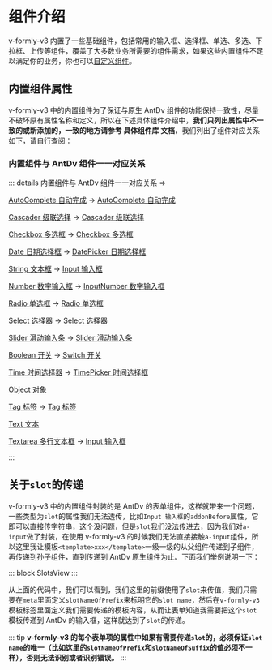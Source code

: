 # 组件介绍

v-formly-v3 内置了一些基础组件，包括常用的输入框、选择框、单选、多选、下拉框、上传等组件，覆盖了大多数业务所需要的组件需求，如果这些内置组件不足以满足你的业务，你也可以[自定义组件](/zh/components/custom-components.md)。

## 内置组件属性

v-formly-v3 中的内置组件为了保证与原生 AntDv 组件的功能保持一致性，尽量不破坏原有属性名称和定义，所以在下述具体组件介绍中，**我们只列出属性中不一致的或新添加的，一致的地方请参考 具体组件库 文档**，我们列出了组件对应关系如下，请自行查阅：

### 内置组件与 AntDv 组件一一对应关系

::: details 内置组件与 AntDv 组件一一对应关系 =>

[AutoComplete 自动完成](/zh/components/autocomplete.md) -> [AutoComplete 自动完成](https://www.antdv.com/components/auto-complete-cn/)

[Cascader 级联选择](/zh/components/cascader.md) -> [Cascader 级联选择](https://www.antdv.com/components/cascader-cn/)

[Checkbox 多选框](/zh/components/checkbox.md) -> [Checkbox 多选框](https://www.antdv.com/components/checkbox-cn/)

[Date 日期选择框](/zh/components/date.md) -> [DatePicker 日期选择框](https://www.antdv.com/components/date-picker-cn/)

[String 文本框](/zh/components/string.md) -> [Input 输入框](https://www.antdv.com/components/input-cn/)

[Number 数字输入框](/zh/components/number.md) -> [InputNumber 数字输入框](https://www.antdv.com/components/input-number-cn/)

[Radio 单选框](/zh/components/radio.md) -> [Radio 单选框](https://www.antdv.com/components/radio-cn/)

[Select 选择器](/zh/components/select.md) -> [Select 选择器](https://www.antdv.com/components/select-cn/)

[Slider 滑动输入条](/zh/components/slider.md) -> [Slider 滑动输入条](https://www.antdv.com/components/slider-cn/)

[Boolean 开关](/zh/components/boolean.md) -> [Switch 开关](https://www.antdv.com/components/switch-cn/)

[Time 时间选择器](/zh/components/time.md) -> [TimePicker 时间选择框](https://www.antdv.com/components/time-picker-cn/)

[Object 对象](/zh/components/object.md)

[Tag 标签](/zh/components/tag.md) -> [Tag 标签](https://www.antdv.com/components/tag-cn/)

[Text 文本](/zh/components/text.md)

[Textarea 多行文本框](/zh/components/textarea.md) -> [Input 输入框](https://www.antdv.com/components/input-cn/#components-input-demo-textarea)

:::

## 关于`slot`的传递

v-formly-v3 中的内置组件封装的是 AntDv 的表单组件，这样就带来一个问题，一些类型为`slot`的属性我们无法透传，比如`Input 输入框`的`addonBefore`属性，它即可以直接传字符串，这个没问题，但是`slot`我们没法传进去，因为我们对`a-input`做了封装，在使用 v-formly-v3 的时候我们无法直接接触`a-input`组件，所以这里我让模板`<template>xxx</template>`一级一级的从父组件传递到子组件，再传递到孙子组件，直到传递到 AntDv 原生组件为止。下面我们举例说明一下：

::: block
SlotsView
:::

从上面的代码中，我们可以看到，我们这里的前缀使用了`slot`来传值，我们只需要在`meta`里面定义`slotNameOfPrefix`来标明它的`slot name`，然后在`v-formly-v3`模板标签里面定义我们需要传递的模板内容，从而让表单知道我需要把这个`slot`模板传递到 AntDv 的输入框，这样就达到了`slot`的传递。

::: tip
**v-formly-v3 的每个表单项的属性中如果有需要传递`slot`的，必须保证`slot name`的唯一（比如这里的`slotNameOfPrefix`和`slotNameOfSuffix`的值必须不一样），否则无法识别或者识别错误。**
:::
